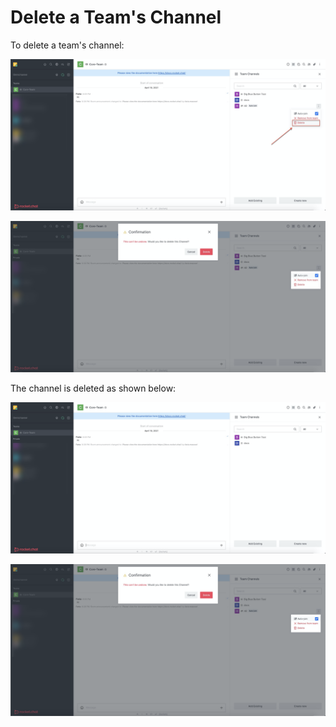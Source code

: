 # Delete a Team's Channel

To delete a team's channel:

![](../../../../.gitbook/assets/image%20%28343%29.png)

![](../../../../.gitbook/assets/image%20%28346%29.png)

The channel is deleted as shown below:

![](../../../../.gitbook/assets/image%20%28372%29.png)



![](../../../../.gitbook/assets/image%20%28346%29.png)

